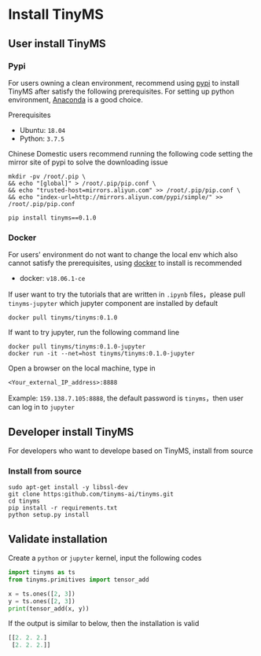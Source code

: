 # Install TinyMS

## User install TinyMS

### Pypi

For users owning a clean environment, recommend using [pypi](https://pypi.org/) to install TinyMS after satisfy the following prerequisites. For setting up python environment, [Anaconda](https://www.anaconda.com/products/individual#Downloads) is a good choice.

Prerequisites  

- Ubuntu: `18.04`
- Python: `3.7.5`

Chinese Domestic users recommend running the following code setting the mirror site of pypi to solve the downloading issue

```shell
mkdir -pv /root/.pip \
&& echo "[global]" > /root/.pip/pip.conf \
&& echo "trusted-host=mirrors.aliyun.com" >> /root/.pip/pip.conf \
&& echo "index-url=http://mirrors.aliyun.com/pypi/simple/" >> /root/.pip/pip.conf
```

```shell
pip install tinyms==0.1.0
```

### Docker

For users' environment do not want to change the local env which also cannot satisfy the prerequisites, using [docker](https://www.docker.com/) to install is recommended

- docker: `v18.06.1-ce`

If user want to try the tutorials that are written in `.ipynb` files，please pull `tinyms-jupyter` which jupyter component are installed by default

```shell
docker pull tinyms/tinyms:0.1.0
```

If want to try jupyter, run the following command line

```shell
docker pull tinyms/tinyms:0.1.0-jupyter
docker run -it --net=host tinyms/tinyms:0.1.0-jupyter
```

Open a browser on the local machine, type in

```URL
<Your_external_IP_address>:8888
```

Example: `159.138.7.105:8888`, the default password is `tinyms`，then user can log in to `jupyter`

## Developer install TinyMS

For developers who want to develope based on TinyMS, install from source

### Install from source

```shell
sudo apt-get install -y libssl-dev
git clone https:github.com/tinyms-ai/tinyms.git
cd tinyms
pip install -r requirements.txt
python setup.py install
```

## Validate installation

Create a `python` or `jupyter` kernel, input the following codes

```python
import tinyms as ts
from tinyms.primitives import tensor_add

x = ts.ones([2, 3])
y = ts.ones([2, 3])
print(tensor_add(x, y))
```

If the output is similar to below, then the installation is valid

```python
[[2. 2. 2.]
 [2. 2. 2.]]
```
